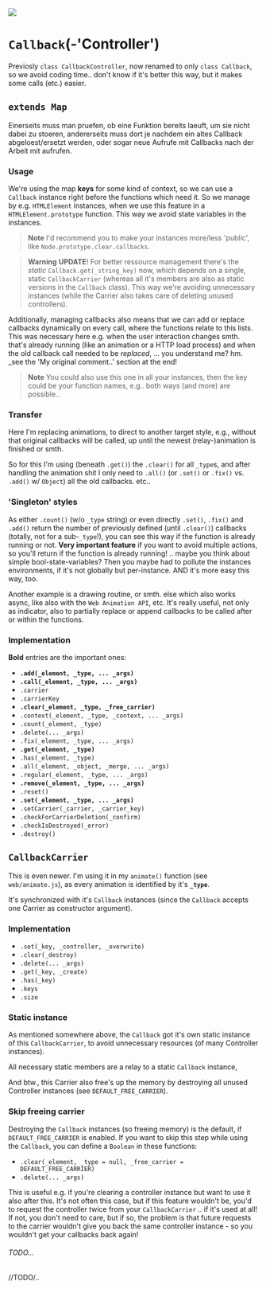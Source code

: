 <img src="https://kekse.biz/github.php?draw&text=`Callback`&override=github:v4" />

# `Callback`(-'Controller')
Previosly `class CallbackController`, now renamed to only `class Callback`, so we avoid
coding time.. don't know if it's better this way, but it makes some calls (etc.) easier.

## `extends Map`
Einerseits muss man pruefen, ob eine Funktion bereits laeuft, um sie nicht dabei zu stoeren,
andererseits muss dort je nachdem ein altes Callback abgeloest/ersetzt werden, oder sogar
neue Aufrufe mit Callbacks nach der Arbeit mit aufrufen.

### Usage
We're using the map **keys** for some kind of context, so we can use a `Callback` instance
right before the functions which need it. So we manage by e.g. `HTMLElement` instances, when we use
this feature in a `HTMLElement.prototype` function. This way we avoid state variables in the instances.

> **Note**
> I'd recommend you to make your instances more/less 'public', like `Node.prototype.clear.callbacks`.

> **Warning**
> **UPDATE**! For better ressource management there's the _static_ `Callback.get(_string_key)` now,
> which depends on a single, static `CallbackCarrier` (whereas all it's members are also as static
> versions in the `Callback` class). This way we're avoiding unnecessary instances (while the
> Carrier also takes care of deleting unused controllers).

Additionally, managing callbacks also means that we can add or replace callbacks dynamically on every
call, where the functions relate to this lists. This was necessary here e.g. when the user interaction
changes smth. that's already running (like an animation or a HTTP load process) and when the old callback
call needed to be _replaced_, ... you understand me? hm. _see the 'My original comment..' section at the end!

> **Note**
> You could also use this one in all your instances, then the key could be your function names, e.g..
> both ways (and more) are possible..

### Transfer
Here I'm replacing animations, to direct to another target style, e.g., without that original callbacks will
be called, up until the newest (relay-)animation is finished or smth.

So for this I'm using (beneath `.get()`) the `.clear()` for all `_type`s, and after handling the animation
shit I only need to `.all()` (or `.set()` or `.fix()` vs. `.add()` w/ `Object`) all the old callbacks. etc..

### 'Singleton' styles
As either `.count()` (w/o `_type` string) or even directly `.set()`, `.fix()` and `.add()` return the number of previously
defined (until `.clear()`) callbacks (totally, not for a sub-`_type`!), you can see this way if the function is
already running or not. **Very important feature** if you want to avoid multiple actions, so you'll return if
the function is already running! .. maybe you think about simple bool-state-variables? Then you maybe had to
pollute the instances environments, if it's not globally but per-instance. AND it's more easy this way, too.

Another example is a drawing routine, or smth. else which also works async, like also with the `Web Animation API`, etc.
It's really useful, not only as indicator, also to partially replace or append callbacks to be called after or within
the functions.

### Implementation
**Bold** entries are the important ones:

* **`.add(_element, _type, ... _args)`**
* **`.call(_element, _type, ... _args)`**
* `.carrier`
* `.carrierKey`
* **`.clear(_element, _type, _free_carrier)`**
* `.context(_element, _type, _context, ... _args)`
* `.count(_element, _type)`
* `.delete(... _args)`
* `.fix(_element, _type, ... _args)`
* **`.get(_element, _type)`**
* `.has(_element, _type)`
* `.all(_element, _object, _merge, ... _args)`
* `.regular(_element, _type, ... _args)`
* **`.remove(_element, _type, ... _args)`**
* `.reset()`
* **`.set(_element, _type, ... _args)`**
* `.setCarrier(_carrier, _carrier_key)`
* `.checkForCarrierDeletion(_confirm)`
* `.checkIsDestroyed(_error)`
* `.destroy()`

## `CallbackCarrier`
This is even newer. I'm using it in my `animate()` function (see `web/animate.js`), as every animation is identified
by it's **`_type`**.

It's synchronized with it's `Callback` instances (since the `Callback` accepts one Carrier as
constructor argument).

### Implementation
* `.set(_key, _controller, _overwrite)`
* `.clear(_destroy)`
* `.delete(... _args)`
* `.get(_key, _create)`
* `.has(_key)`
* `.keys`
* `.size`

### Static instance
As mentioned somewhere above, the `Callback` got it's own static instance of this `CallbackCarrier`,
to avoid unnecessary resources (of many Controller instances).

All necessary static members are a relay to a static `Callback` instance,

And btw., this Carrier also free's up the memory by destroying all unused Controller instances (see `DEFAULT_FREE_CARRIER`).

### Skip freeing carrier
Destroying the `Callback` instances (so freeing memory) is the default, if `DEFAULT_FREE_CARRIER` is enabled.
If you want to skip this step while using the `Callback`, you can define a `Boolean` in these functions:

* `.clear(_element, _type = null, _free_carrier = DEFAULT_FREE_CARRIER)`
* `.delete(... _args)`

This is useful e.g. if you're clearing a controller instance but want to use it also after this. It's not often this case,
but if this feature wouldn't be, you'd to request the controller twice from your `CallbackCarrier` .. if it's
used at all! If not, you don't need to care, but if so, the problem is that future requests to the carrier wouldn't give
you back the same controller instance - so you wouldn't get your callbacks back again!

###### TODO...
//TODO/..

